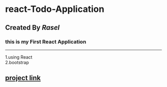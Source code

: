 # react-Todo-Application  
## Created By ***Rasel***
### this is my First React Application
---
1.using React<br>
2.bootstrap 

[project link](https://rafiqul-rasel.github.io/react-Todo-Application/)
---

